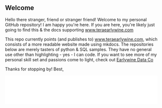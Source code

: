 ## Welcome


Hello there stranger, friend or stranger friend! Welcome to my personal GitHub repository! I am happy you're here. If you are here, you're likely just going to find this & the docs supporting www.teraearlywine.com

This repo currently points (and publishes to) www.teraearlywine.com, which consists of a more readable website made using mkdocs. The repositories below are merely tasters of python & SQL samples. They have no general use other than highlighting - yes - I can code. If you want to see more of my personal skill set and passions come to light, check out [Earlywine Data Co](https://github.com/Earlywine-Data-Co)


Thanks for stopping by! 
Best, 


![Alt Text](https://github.com/teraearlywine/teraearlywine/blob/0c7788b2ed26c2f097399e1f187d7802cfe88a2e/.branding/Signature.jpg)